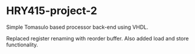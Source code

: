 # HRY415-project-2

Simple Tomasulo based processor back-end using VHDL. 

Replaced register renaming with reorder buffer. Also added load and store functionality.
